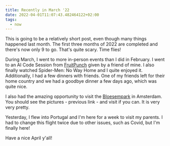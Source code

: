 ```yaml
---
title: Recently in March '22
date: 2022-04-01T11:07:43.482464122+02:00
tags:
  - now
---
```


This is going to be a relatively short post, even though many things happened last month. The first three months of 2022 are completed and there's now only 9 to go. That's quite scary. Time flies!

<!--more-->

During March, I went to more in-person events than I did in February. I went to an AI Code Session from [FruitPunch](https://fruitpunch.ai/) given by a friend of mine. I also finally watched Spider-Men: No Way Home and I quite enjoyed it. Additionally, I had a few dinners with friends. One of my friends left for their home country and we had a goodbye dinner a few days ago, which was quite nice.

I also had the amazing opportunity to visit the [Bloesempark](/2022/03/27/visit-to-the-bloesempark) in Amsterdam. You should see the pictures - previous link - and visit if you can. It is very very pretty.

Yesterday, I flew into Portugal and I'm here for a week to visit my parents. I had to change this flight twice due to other issues, such as Covid, but I'm finally here!

Have a nice April y'all!
